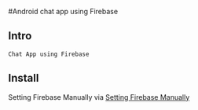 #Android chat app using Firebase

## Intro
    Chat App using Firebase
## Install
Setting Firebase Manually via 
<a href="https://firebase.google.com/docs/android/setup">Setting Firebase Manually</a>
